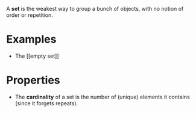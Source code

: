 A **set** is the weakest way to group a bunch of objects, with no notion of order or repetition. 


# Examples

* The [[empty set]]

# Properties

* The **cardinality** of a set is the number of (unique) elements it contains (since it forgets repeats).